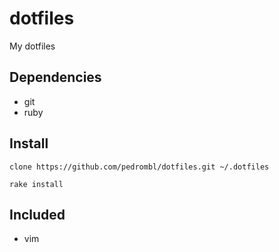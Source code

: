 dotfiles
========

My dotfiles

Dependencies
------------
* git
* ruby


Install
-------
`clone https://github.com/pedrombl/dotfiles.git ~/.dotfiles`

`rake install`


Included
--------
* vim


